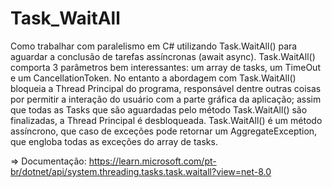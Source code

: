 # Task_WaitAll
Como trabalhar com paralelismo em C# utilizando Task.WaitAll() para aguardar a conclusão de tarefas assíncronas (await async). Task.WaitAll() comporta 3 parâmetros bem interessantes: um array de tasks, um TimeOut e um CancellationToken. No entanto a abordagem com Task.WaitAll() bloqueia a Thread Principal do programa, responsável dentre outras coisas por permitir a interação do usuário com a parte gráfica da aplicação; assim que todas as Tasks que são aguardadas pelo método Task.WaitAll() são finalizadas, a Thread Principal é desbloqueada. Task.WaitAll() é um método assíncrono, que caso de exceções pode retornar um AggregateException, que engloba todas as exceções do array de tasks.

=> Documentação: https://learn.microsoft.com/pt-br/dotnet/api/system.threading.tasks.task.waitall?view=net-8.0
